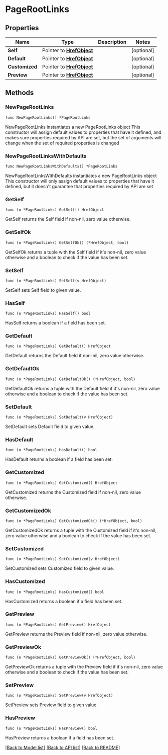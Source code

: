 # PageRootLinks

## Properties

Name | Type | Description | Notes
------------ | ------------- | ------------- | -------------
**Self** | Pointer to [**HrefObject**](HrefObject.md) |  | [optional] 
**Default** | Pointer to [**HrefObject**](HrefObject.md) |  | [optional] 
**Customized** | Pointer to [**HrefObject**](HrefObject.md) |  | [optional] 
**Preview** | Pointer to [**HrefObject**](HrefObject.md) |  | [optional] 

## Methods

### NewPageRootLinks

`func NewPageRootLinks() *PageRootLinks`

NewPageRootLinks instantiates a new PageRootLinks object
This constructor will assign default values to properties that have it defined,
and makes sure properties required by API are set, but the set of arguments
will change when the set of required properties is changed

### NewPageRootLinksWithDefaults

`func NewPageRootLinksWithDefaults() *PageRootLinks`

NewPageRootLinksWithDefaults instantiates a new PageRootLinks object
This constructor will only assign default values to properties that have it defined,
but it doesn't guarantee that properties required by API are set

### GetSelf

`func (o *PageRootLinks) GetSelf() HrefObject`

GetSelf returns the Self field if non-nil, zero value otherwise.

### GetSelfOk

`func (o *PageRootLinks) GetSelfOk() (*HrefObject, bool)`

GetSelfOk returns a tuple with the Self field if it's non-nil, zero value otherwise
and a boolean to check if the value has been set.

### SetSelf

`func (o *PageRootLinks) SetSelf(v HrefObject)`

SetSelf sets Self field to given value.

### HasSelf

`func (o *PageRootLinks) HasSelf() bool`

HasSelf returns a boolean if a field has been set.

### GetDefault

`func (o *PageRootLinks) GetDefault() HrefObject`

GetDefault returns the Default field if non-nil, zero value otherwise.

### GetDefaultOk

`func (o *PageRootLinks) GetDefaultOk() (*HrefObject, bool)`

GetDefaultOk returns a tuple with the Default field if it's non-nil, zero value otherwise
and a boolean to check if the value has been set.

### SetDefault

`func (o *PageRootLinks) SetDefault(v HrefObject)`

SetDefault sets Default field to given value.

### HasDefault

`func (o *PageRootLinks) HasDefault() bool`

HasDefault returns a boolean if a field has been set.

### GetCustomized

`func (o *PageRootLinks) GetCustomized() HrefObject`

GetCustomized returns the Customized field if non-nil, zero value otherwise.

### GetCustomizedOk

`func (o *PageRootLinks) GetCustomizedOk() (*HrefObject, bool)`

GetCustomizedOk returns a tuple with the Customized field if it's non-nil, zero value otherwise
and a boolean to check if the value has been set.

### SetCustomized

`func (o *PageRootLinks) SetCustomized(v HrefObject)`

SetCustomized sets Customized field to given value.

### HasCustomized

`func (o *PageRootLinks) HasCustomized() bool`

HasCustomized returns a boolean if a field has been set.

### GetPreview

`func (o *PageRootLinks) GetPreview() HrefObject`

GetPreview returns the Preview field if non-nil, zero value otherwise.

### GetPreviewOk

`func (o *PageRootLinks) GetPreviewOk() (*HrefObject, bool)`

GetPreviewOk returns a tuple with the Preview field if it's non-nil, zero value otherwise
and a boolean to check if the value has been set.

### SetPreview

`func (o *PageRootLinks) SetPreview(v HrefObject)`

SetPreview sets Preview field to given value.

### HasPreview

`func (o *PageRootLinks) HasPreview() bool`

HasPreview returns a boolean if a field has been set.


[[Back to Model list]](../README.md#documentation-for-models) [[Back to API list]](../README.md#documentation-for-api-endpoints) [[Back to README]](../README.md)


